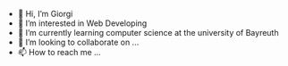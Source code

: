 - 👋 Hi, I’m Giorgi
- 👀 I’m interested in Web Developing
- 🌱 I’m currently learning computer science at the university of Bayreuth
- 💞️ I’m looking to collaborate on ...
- 📫 How to reach me ...

<!---
guglika1993/guglika1993 is a ✨ special ✨ repository because its `README.md` (this file) appears on your GitHub profile.
You can click the Preview link to take a look at your changes.
--->
